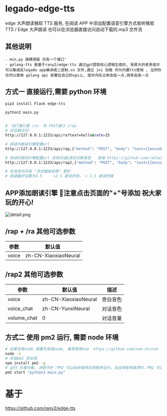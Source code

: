 # legado-edge-tts

edge 大声朗读微软 TTS 服务, 在阅读 APP 中添加配置语音引擎方式收听微软 TTS / Edge 大声朗读 也可以在浏览器直接访问自动下载的.mp3 文件流

## 其他说明
    - min.py 是精简版 仅有一个接口'
    - golang-tts 是基于rany2/edge-tts 通过gpt提取核心逻辑生成的, 有屌大的老哥或许可以集成在legado app编译成二进制.so 文件,通过 jni 加载 作为内置tts使用 , 当然你也可以使用 golang api 部署在自己的vps上, 或许内存占用会低一点,效率会高一点

## 方式一 直接运行,需要 python 环境

```sh
pip3 install Flask edge-tts

python3 main.py


# `GET接口是 /ra  和 POST接口 /rap
# 浏览器访问:
http://127.0.0.1:1233/api/ra?text=hello&rate=25

# 阅读内朗读引擎配置url
http://127.0.0.1:1233/api/rap,{"method": "POST", "body": "text={{encodeURIComponent(speakText)}}&rate={{speakSpeed}}"}

# 阅读内朗读引擎配置url 支持对话&旁白切换音色   感谢 https://github.com/retaw106 贡献
http://127.0.0.1:1233/api/rap2,{"method": "POST", "body": "text={{encodeURIComponent(speakText)}}&rate={{speakSpeed}}"}

# 在阅读内开启 "流式播放音频" 更好
# 语速最好设置为2.5     >2.5 就读的快， < 2.5 就读的慢
```


## APP添加朗读引擎  📢注意点击页面的"+"号添加 祝大家玩的开心!
![detail.png](https://raw.githubusercontent.com/wangz-code/legado-edge-tts/main/demo.gif)


## /rap + /ra 其他可选参数

| 参数  | 默认值               |
| ----- | -------------------- |
| voice | zh-CN-XiaoxiaoNeural |

## /rap2 其他可选参数

| 参数        | 默认值               | 描述     |
| ----------- | -------------------- | -------- |
| voice       | zh-CN-XiaoxiaoNeural | 旁白音色 |
| voice_chat  | zh-CN-YunxiNeural    | 对话音色 |
| volume_chat | 0                    | 对话音量 |

## 方式二 使用 pm2 运行, 需要 node 环境

```bash
# 如果没有node 需要先安装node, 推荐使用nvm  https://github.com/nvm-sh/nvm
node -v
# 安装pm2 至全局
npm install pm2 -g
# 运行,负载均衡, 进程守护：PM2 可以始终保持应用程序运行。当应用程序崩溃时，PM2 可以自动重启它，确保服务的可用性。
pm2 start "python3 main.py"
```

# 基于

https://github.com/rany2/edge-tts
